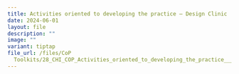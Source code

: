 ```yaml
---
title: Activities oriented to developing the practice – Design Clinic
date: 2024-06-01
layout: file
description: ""
image: ""
variant: tiptap
file_url: /files/CoP
  Toolkits/28_CHI_COP_Activities_oriented_to_developing_the_practice___Design_Clinic.pdf
---
```

